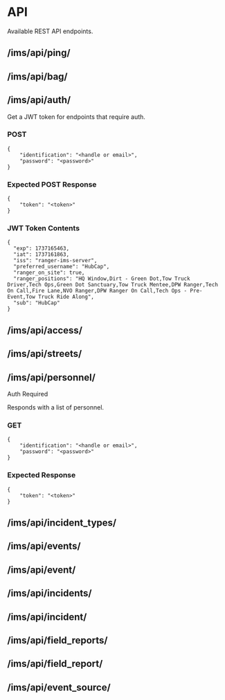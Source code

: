 # API

Available REST API endpoints.

## /ims/api/ping/

## /ims/api/bag/

## /ims/api/auth/

Get a JWT token for endpoints that require auth.

### POST

```
{
	"identification": "<handle or email>",
	"password": "<password>"
}
```

### Expected POST Response

```
{
	"token": "<token>"
}
```

### JWT Token Contents

```
{
  "exp": 1737165463,
  "iat": 1737161863,
  "iss": "ranger-ims-server",
  "preferred_username": "HubCap",
  "ranger_on_site": true,
  "ranger_positions": "HQ Window,Dirt - Green Dot,Tow Truck Driver,Tech Ops,Green Dot Sanctuary,Tow Truck Mentee,DPW Ranger,Tech On Call,Fire Lane,NVO Ranger,DPW Ranger On Call,Tech Ops - Pre-Event,Tow Truck Ride Along",
  "sub": "HubCap"
}
```

## /ims/api/access/

## /ims/api/streets/

## /ims/api/personnel/

Auth Required

Responds with a list of personnel.

### GET

```
{
	"identification": "<handle or email>",
	"password": "<password>"
}
```

### Expected Response

```
{
	"token": "<token>"
}
```

## /ims/api/incident_types/

## /ims/api/events/

## /ims/api/event/

## /ims/api/incidents/

## /ims/api/incident/

## /ims/api/field_reports/

## /ims/api/field_report/

## /ims/api/event_source/
